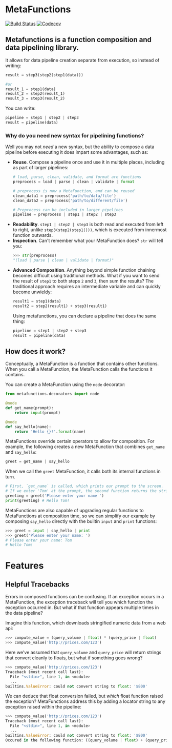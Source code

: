 # MetaFunctions
[![Build Status](https://travis-ci.org/ForeverWintr/metafunctions.svg?branch=master)](https://travis-ci.org/ForeverWintr/metafunctions) [![Codecov](https://codecov.io/gh/ForeverWintr/metafunctions/coverage.svg?branch=master)](https://codecov.io/gh/ForeverWintr/metafunctions)
## Metafunctions is a function composition and data pipelining library. 
It allows for data pipeline creation separate from execution, so instead of writing:

```python
result = step3(step2(step1(data)))

#or
result_1 = step1(data)
result_2 = step2(result_1)
result_3 = step3(result_2)
```

You can write:

```python
pipeline = step1 | step2 | step3
result = pipeline(data)
```

### Why do you need new syntax for pipelining functions?
Well you may not *need* a new syntax, but the ability to compose a data pipeline before executing it does impart some advantages, such as:

* **Reuse**. Compose a pipeline once and use it in multiple places, including as part of larger pipelines:
  ```python
  # load, parse, clean, validate, and format are functions
  preprocess = load | parse | clean | validate | format
  
  # preprocess is now a MetaFunction, and can be reused
  clean_data1 = preprocess('path/to/data/file')
  clean_data2 = preprocess('path/to/different/file')
  
  # Preprocess can be included in larger pipelines
  pipeline = preprocess | step1 | step2 | step3
  ```  
* **Readability**. `step1 | step2 | step3` is both read and executed from left to right, unlike `step3(step2(step1()))`, which is executed from innermost function outwards.
* **Inspection**. Can't remember what your MetaFunction does? `str` will tell you:
  ```python
  >>> str(preprocess)
  "(load | parse | clean | validate | format)"
* **Advanced Composition**. Anything beyond simple function chaining becomes difficult using traditional methods. What if you want to send the result of `step1` to both steps `2` and `3`, then sum the results? The traditional approach requires an intermediate variable and can quickly become unwieldy:
  ```python
  result1 = step1(data)
  result2 = step2(result1) + step3(result1)
  ```
  Using metafunctions, you can declare a pipeline that does the same thing:
  ```python
  pipeline = step1 | step2 + step3
  result = pipeline(data)
  ```

## How does it work?

Conceptually, a MetaFunction is a function that contains other functions. When you call a MetaFunction, the MetaFunction calls the functions it contains. 

You can create a MetaFunction using the `node` decorator:
```python
from metafunctions.decorators import node

@node
def get_name(prompt):
    return input(prompt)

@node
def say_hello(name):
    return 'Hello {}!'.format(name)
```

MetaFunctions override certain operators to allow for composition. For example, the following creates a new MetaFunction that combines `get_name` and `say_hello`:
```python
greet = get_name | say_hello
```

When we call the `greet` MetaFunction, it calls both its internal functions in turn.
```python
# First, `get_name` is called, which prints our prompt to the screen.
# If we enter 'Tom' at the prompt, the second function returns the string 'Hello Tom!'
greeting = greet('Please enter your name ')
print(greeting) # Hello Tom!
```

MetaFunctions are also capable of upgrading regular functions to MetaFunctions at composition time, so we can simplify our example by composing `say_hello` directly with the builtin `input` and `print` functions:
```python
>>> greet = input | say_hello | print
>>> greet('Please enter your name: ')
# Please enter your name: Tom
# Hello Tom!
```

# Features

## Helpful Tracebacks

Errors in composed functions can be confusing. If an exception occurs in a MetaFunction, the exception traceback will tell you which function the exception occurred in. But what if that function appears multiple times in the data pipeline? 

Imagine this function, which downloads stringified numeric data from a web api:

```python
>>> compute_value = (query_volume | float) * (query_price | float) 
>>> compute_value('http://prices.com/123')
```

Here we've assumed that `query_volume` and `query_price` will return strings that convert cleanly to floats, but what if something goes wrong?

```python
>>> compute_value('http://prices.com/123')
Traceback (most recent call last):
  File "<stdin>", line 1, in <module>
  ...
builtins.ValueError: could not convert string to float: '$800' 
```

We can deduce that float conversion failed, but *which* float function raised the exception? MetaFunctions address this by adding a locator string to any exception raised within the pipeline:

```python
>>> compute_value('http://prices.com/123')
Traceback (most recent call last):
  File "<stdin>", line 1, in <module>
  ...
builtins.ValueError: could not convert string to float: '$800' 
Occured in the following function: ((query_volume | float) + (query_price | ->float<-))
```


